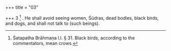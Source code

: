 +++
title = "03"

+++
3 [^3] . He shall avoid seeing women, Śūdras, dead bodies, black birds, and dogs, and shall not talk to (such beings).


[^3]:  Śatapatha Brāhmaṇa l.l. § 31. Black birds, according to the commentators, mean crows.

